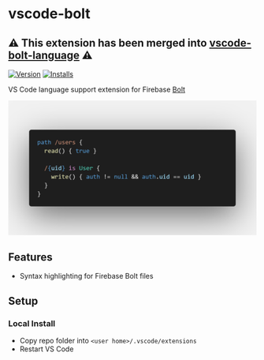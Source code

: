 # vscode-bolt

## **⚠️ This extension has been merged into [vscode-bolt-language](https://github.com/smkamranqadri/vscode-bolt-language) ⚠️**

[![Version](https://vsmarketplacebadge.apphb.com/version/jasmaa.vscode-bolt.svg)](https://marketplace.visualstudio.com/items?itemName=jasmaa.vscode-bolt) [![Installs](https://vsmarketplacebadge.apphb.com/installs/jasmaa.vscode-bolt.svg)](https://marketplace.visualstudio.com/items?itemName=jasmaa.vscode-bolt)

VS Code language support extension for Firebase [Bolt](https://github.com/FirebaseExtended/bolt)

![Screenshot of code highlighting](images/code.png)

## Features
  - Syntax highlighting for Firebase Bolt files

## Setup

### Local Install
  - Copy repo folder into `<user home>/.vscode/extensions`
  - Restart VS Code